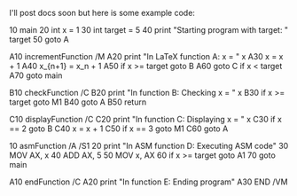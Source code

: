I'll post docs soon but here is some example code:

10 main
20 int x = 1
30 int target = 5
40 print "Starting program with target: " target
50 goto A

A10 incrementFunction /M
A20 print "In LaTeX function A: x = " x
A30 x = x + 1
A40 x_{n+1} = x_n + 1
A50 if x >= target goto B
A60 goto C if x < target
A70 goto main

B10 checkFunction /C
B20 print "In function B: Checking x = " x
B30 if x >= target goto M1
B40 goto A
B50 return

C10 displayFunction /C
C20 print "In function C: Displaying x = " x
C30 if x == 2 goto B
C40 x = x + 1
C50 if x == 3 goto M1
C60 goto A

10 asmFunction /A /S1
20 print "In ASM function D: Executing ASM code"
30 MOV AX, x
40 ADD AX, 5
50 MOV x, AX
60 if x >= target goto A1
70 goto main

A10 endFunction /C
A20 print "In function E: Ending program"
A30 END /VM 

